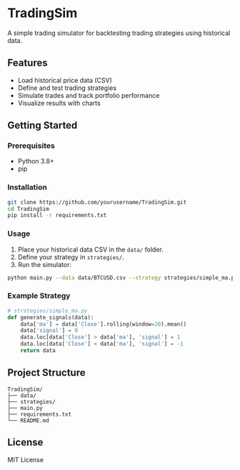 # TradingSim

A simple trading simulator for backtesting trading strategies using historical data.

## Features

- Load historical price data (CSV)
- Define and test trading strategies
- Simulate trades and track portfolio performance
- Visualize results with charts

## Getting Started

### Prerequisites

- Python 3.8+
- pip

### Installation

```bash
git clone https://github.com/yourusername/TradingSim.git
cd TradingSim
pip install -r requirements.txt
```

### Usage

1. Place your historical data CSV in the `data/` folder.
2. Define your strategy in `strategies/`.
3. Run the simulator:

```bash
python main.py --data data/BTCUSD.csv --strategy strategies/simple_ma.py
```

### Example Strategy

```python
# strategies/simple_ma.py
def generate_signals(data):
    data['ma'] = data['Close'].rolling(window=20).mean()
    data['signal'] = 0
    data.loc[data['Close'] > data['ma'], 'signal'] = 1
    data.loc[data['Close'] < data['ma'], 'signal'] = -1
    return data
```

## Project Structure

```
TradingSim/
├── data/
├── strategies/
├── main.py
├── requirements.txt
└── README.md
```

## License

MIT License